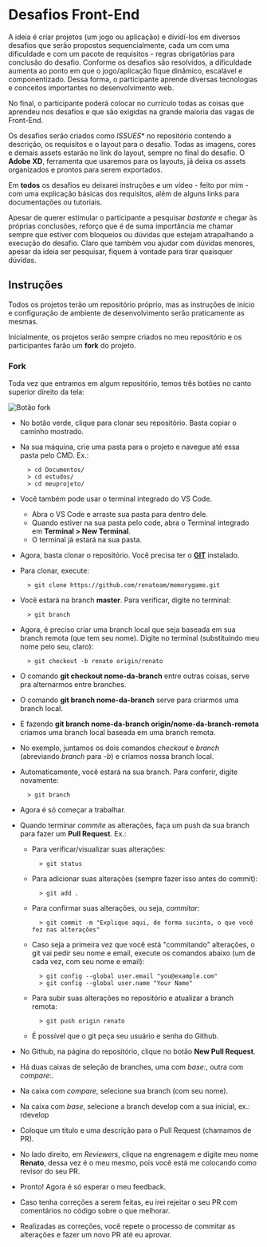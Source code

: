 # Desafios Front-End

A ideia é criar projetos (um jogo ou aplicação) e dividí-los em diversos desafios que serão propostos sequencialmente, cada um com uma dificuldade e com um pacote de requisitos - regras obrigatórias para conclusão do desafio. Conforme os desafios são resolvidos, a dificuldade aumenta ao ponto em que o jogo/aplicação fique dinâmico, escalável e componentizado. Dessa forma, o participante aprende diversas tecnologias e conceitos importantes no desenvolvimento web.

No final, o participante poderá colocar no currículo todas as coisas que aprendeu nos desafios e que são exigidas na grande maioria das vagas de Front-End.

Os desafios serão criados como *ISSUES** no repositório contendo a descrição, os requisitos e o layout para o desafio. Todas as imagens, cores e demais assets estarão no link do layout, sempre no final do desafio. O **Adobe XD**, ferramenta que usaremos para os layouts, já deixa os assets organizados e prontos para serem exportados.

Em **todos** os desafios eu deixarei instruções e um vídeo - feito por mim - com uma explicação básicas dos requisitos, além de alguns links para documentações ou tutoriais.

Apesar de querer estimular o participante a pesquisar *bastante* e chegar às próprias conclusões, reforço que é de suma importância me chamar sempre que estiver com bloqueios ou dúvidas que estejam atrapalhando a execução do desafio. Claro que também vou ajudar com dúvidas menores, apesar da ideia ser pesquisar, fiquem à vontade para tirar quaisquer dúvidas.

## Instruções

Todos os projetos terão um repositório próprio, mas as instruções de início e configuração de ambiente de desenvolvimento serão praticamente as mesmas.

Inicialmente, os projetos serão sempre criados no meu repositório e os participantes farão um **fork** do projeto.

### Fork

Toda vez que entramos em algum repositório, temos três botões no canto superior direito da tela:

![Botão fork](/assets/fork.jpg "Botão Fork do Github")

- No botão verde, clique para clonar seu repositório. Basta copiar o caminho mostrado.
- Na sua máquina, crie uma pasta para o projeto e navegue até essa pasta pelo CMD. Ex.:
       
        > cd Documentos/
        > cd estudos/
        > cd meuprojeto/
        
- Você também pode usar o terminal integrado do VS Code.
    - Abra o VS Code e arraste sua pasta para dentro dele.
    - Quando estiver na sua pasta pelo code, abra o Terminal integrado em **Terminal > New Terminal**.
    - O terminal já estará na sua pasta.

- Agora, basta clonar o repositório. Você precisa ter o **[GIT](https://git-scm.com/download/win)** instalado.
- Para clonar, execute:

        > git clone https://github.com/renatoam/memorygame.git

- Você estará na branch **master**. Para verificar, digite no terminal:

        > git branch

- Agora, é preciso criar uma branch local que seja baseada em sua branch remota (que tem seu nome). Digite no terminal (substituindo meu nome pelo seu, claro):

        > git checkout -b renato origin/renato

- O comando **git checkout nome-da-branch** entre outras coisas, serve pra alternarmos entre branches.
- O comando **git branch nome-da-branch** serve para criarmos uma branch local. 
- E fazendo **git branch nome-da-branch origin/nome-da-branch-remota** criamos uma branch local baseada em uma branch remota.
- No exemplo, juntamos os dois comandos *checkout* e *branch* (abreviando *branch* para *-b*) e criamos nossa branch local.
- Automaticamente, você estará na sua branch. Para conferir, digite novamente: 

        > git branch

- Agora é só começar a trabalhar.
- Quando terminar *commite* as alterações, faça um push da sua branch para fazer um **Pull Request**. Ex.:
    - Para verificar/visualizar suas alterações:

            > git status
    
    - Para adicionar suas alterações (sempre fazer isso antes do commit):
    
            > git add .
            
    - Para confirmar suas alterações, ou seja, *commitar*:
    
            > git commit -m "Explique aqui, de forma sucinta, o que você fez nas alterações"

    - Caso seja a primeira vez que você está "commitando" alterações, o git vai pedir seu nome e email, execute os comandos abaixo (um de cada vez, com seu nome e email):
    
            > git config --global user.email "you@example.com"
            > git config --global user.name "Your Name"
            
    - Para subir suas alterações no repositório e atualizar a branch remota: 
    
            > git push origin renato
    
    - É possível que o git peça seu usuário e senha do Github.
    
- No Github, na página do repositório, clique no botão **New Pull Request**.
- Há duas caixas de seleção de branches, uma com *base:*, outra com *compare:*.
- Na caixa com *compare*, selecione sua branch (com seu nome).
- Na caixa com *base*, selecione a branch develop com a sua inicial, ex.: rdevelop
- Coloque um título e uma descrição para o Pull Request (chamamos de PR).
- No lado direito, em *Reviewers*, clique na engrenagem e digite meu nome **Renato**, dessa vez é o meu mesmo, pois você está me colocando como revisor do seu PR.
- Pronto! Agora é só esperar o meu feedback. 
- Caso tenha correções a serem feitas, eu irei rejeitar o seu PR com comentários no código sobre o que melhorar. 
- Realizadas as correções, você repete o processo de commitar as alterações e fazer um novo PR até eu aprovar.
